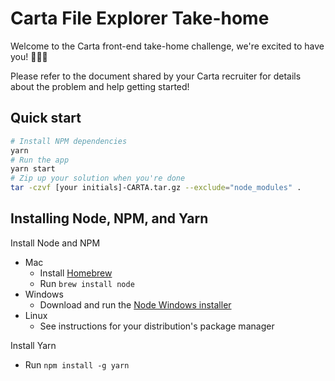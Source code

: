 # Carta File Explorer Take-home

Welcome to the Carta front-end take-home challenge, we're excited to have you! 🎉🎉🎉

Please refer to the document shared by your Carta recruiter for details about the problem and help getting started!

## Quick start

```sh
# Install NPM dependencies
yarn
# Run the app
yarn start
# Zip up your solution when you're done
tar -czvf [your initials]-CARTA.tar.gz --exclude="node_modules" .
```

## Installing Node, NPM, and Yarn

Install Node and NPM

- Mac
  - Install [Homebrew](https://docs.brew.sh/Installation)
  - Run `brew install node`
- Windows
  - Download and run the [Node Windows installer](https://nodejs.org/en/download/)
- Linux
  - See instructions for your distribution's package manager

Install Yarn

- Run `npm install -g yarn`
